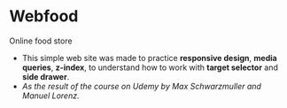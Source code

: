 # Webfood
Online food store
* This simple web site was made to practice **responsive design**, **media queries**, **z-index**, to understand how to work with **target selector** and **side drawer**.
* *As the result of the course on Udemy by Max Schwarzmuller and Manuel Lorenz.* 

